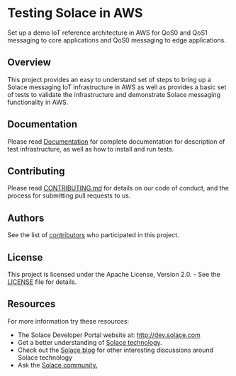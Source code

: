 # Testing Solace in AWS

Set up a demo IoT reference architecture in AWS for QoS0 and QoS1 messaging to core applications and QoS0 messaging to edge applications.

## Overview

This project provides an easy to understand set of steps to bring up a Solace messaging IoT infrastructure in AWS as well as provides a basic set 
of tests to validate the infrastructure and demonstrate Solace messaging functionality in AWS.

## Documentation

Please read [Documentation](https://SolaceLabs.github.io/Solace_testing_in_AWS/) for complete documentation for description of test infrastructure, 
as well as how to install and run tests.

## Contributing

Please read [CONTRIBUTING.md](CONTRIBUTING.md) for details on our code of conduct, and the process for submitting pull requests to us.

## Authors

See the list of [contributors](https://github.com/SolaceLabs/Solace_testing_in_AWS/contributors) who participated in this project.

## License

This project is licensed under the Apache License, Version 2.0. - See the [LICENSE](LICENSE) file for details.

## Resources

For more information try these resources:

- The Solace Developer Portal website at: http://dev.solace.com
- Get a better understanding of [Solace technology](http://dev.solace.com/tech/).
- Check out the [Solace blog](http://dev.solace.com/blog/) for other interesting discussions around Solace technology
- Ask the [Solace community.](http://dev.solace.com/community/)
